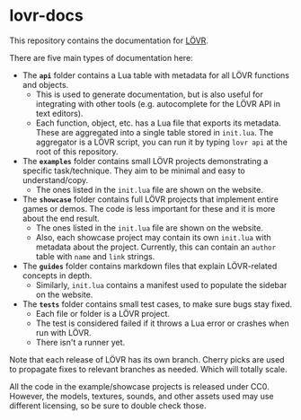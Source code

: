 lovr-docs
===

This repository contains the documentation for [LÖVR](https://github.com/bjornbytes/lovr).

There are five main types of documentation here:

- The **`api`** folder contains a Lua table with metadata for all LÖVR functions and objects.
  - This is used to generate documentation, but is also useful for integrating with other tools
  (e.g. autocomplete for the LÖVR API in text editors).
  - Each function, object, etc. has a Lua file that exports its metadata.  These are aggregated
  into a single table stored in `init.lua`.  The aggregator is a LÖVR script, you can run it by
  typing `lovr api` at the root of this repository.
- The **`examples`** folder contains small LÖVR projects demonstrating a specific task/technique.
  They aim to be minimal and easy to understand/copy.
  - The ones listed in the `init.lua` file are shown on the website.
- The **`showcase`** folder contains full LÖVR projects that implement entire games or demos.  The
  code is less important for these and it is more about the end result.
  - The ones listed in the `init.lua` file are shown on the website.
  - Also, each showcase project may contain its own `init.lua` with metadata about the project.
  Currently, this can contain an `author` table with `name` and `link` strings.
- The **`guides`** folder contains markdown files that explain LÖVR-related concepts in depth.
  - Similarly, `init.lua` contains a manifest used to populate the sidebar on the website.
- The **`tests`** folder contains small test cases, to make sure bugs stay fixed.
  - Each file or folder is a LÖVR project.
  - The test is considered failed if it throws a Lua error or crashes when run with LÖVR.
  - There isn't a runner yet.

Note that each release of LÖVR has its own branch.  Cherry picks are used to propagate fixes to
relevant branches as needed.  Which will totally scale.

All the code in the example/showcase projects is released under CC0.  However, the models, textures,
sounds, and other assets used may use different licensing, so be sure to double check those.
